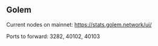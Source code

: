 ## Golem

Current nodes on mainnet: https://stats.golem.network/ui/

Ports to forward: 3282, 40102, 40103
